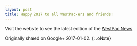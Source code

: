 ```yaml
---
layout: post
title: Happy 2017 to all WestPac-ers and friends!
---
```


Visit the website to see the latest edition of the [WestPac News](http://www.aallnet.org/chapter/westpac/)

Originally shared on Google+ 2017-01-02.
{: .oNote}

